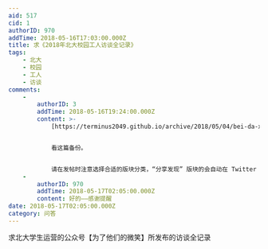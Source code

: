```yaml
---
aid: 517
cid: 1
authorID: 970
addTime: 2018-05-16T17:03:00.000Z
title: 求《2018年北大校园工人访谈全记录》
tags:
    - 北大
    - 校园
    - 工人
    - 访谈
comments:
    -
        authorID: 3
        addTime: 2018-05-16T19:24:00.000Z
        content: >-
            [https://terminus2049.github.io/archive/2018/05/04/bei-da-xiao-gong.html](https://terminus2049.github.io/archive/2018/05/04/bei-da-xiao-gong.html)


            看这篇备份。


            请在发帖时注意选择合适的版块分类，“分享发现” 版块的会自动在 Twitter 发消息。
    -
        authorID: 970
        addTime: 2018-05-17T02:05:00.000Z
        content: 好的——感谢提醒
date: 2018-05-17T02:05:00.000Z
category: 问答
---
```


求北大学生运营的公众号【为了他们的微笑】所发布的访谈全记录
